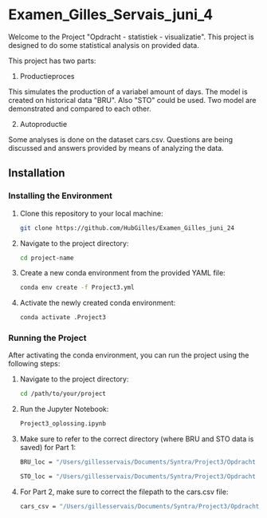 # Examen_Gilles_Servais_juni_4

Welcome to the Project "Opdracht - statistiek - visualizatie". This project is designed to do some statistical analysis on provided data.

This project has two parts:

1. Productieproces

This simulates the production of a variabel amount of days. The model is created on historical data "BRU". Also "STO" could be used.
Two model are demonstrated and compared to each other.

2. Autoproductie

Some analyses is done on the dataset cars.csv.
Questions are being discussed and answers provided by means of analyzing the data.

## Installation

### Installing the Environment

1. Clone this repository to your local machine:
   ```sh
   git clone https://github.com/HubGilles/Examen_Gilles_juni_24
2. Navigate to the project directory:
    ```sh
    cd project-name
3. Create a new conda environment from the provided YAML file:
    ```sh
    conda env create -f Project3.yml
4. Activate the newly created conda environment:
    ```sh
    conda activate .Project3
### Running the Project
After activating the conda environment, you can run the project using the following steps:

1. Navigate to the project directory:

    ```sh
    cd /path/to/your/project
2. Run the Jupyter Notebook:
    ```sh
    Project3_oplossing.ipynb
3. Make sure to refer to the correct directory (where BRU and STO data is saved) for Part 1:
    ```sh 
    BRU_loc = "/Users/gillesservais/Documents/Syntra/Project3/Opdracht - statistiek - visualizatie/data_productie/daily_production/BRU"
    
    STO_loc = "/Users/gillesservais/Documents/Syntra/Project3/Opdracht - statistiek - visualizatie/data_productie/daily_production/STO"

4. For Part 2, make sure to correct the filepath to the cars.csv file:
    ```sh 
    cars_csv = "/Users/gillesservais/Documents/Syntra/Project3/Opdracht - statistiek - visualizatie/cars.csv"

